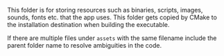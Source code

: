 This folder is for storing resources such as binaries, scripts, images, sounds, fonts etc. that the app uses. This folder gets copied by CMake to the installation destination when building the executable.

If there are multiple files under `assets` with the same filename include the parent folder name to resolve ambiguities in the code.